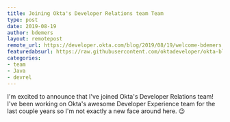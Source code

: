 ```yaml
---
title: Joining Okta's Developer Relations team Team
type: post
date: 2019-08-19
author: bdemers
layout: remotepost
remote_url: https://developer.okta.com/blog/2019/08/19/welcome-bdemers
featuredabsurl: https://raw.githubusercontent.com/oktadeveloper/okta-blog/master/_source/_assets/img/blog/featured/okta-java-bottle-headphones.jpg
categories:
- team
- Java
- devrel
---
```


I'm excited to announce that I've joined Okta's Developer Relations team!  I've been working on Okta's awesome Developer Experience team for the last couple years so I'm not exactly a new face around here. 😉